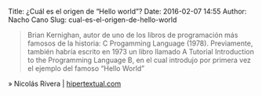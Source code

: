 Title: ¿Cuál es el origen de “Hello world”?
Date: 2016-02-07 14:55
Author: Nacho Cano
Slug: cual-es-el-origen-de-hello-world

> Brian Kernighan, autor de uno de los libros de programación más
> famosos de la historia: C Progamming Language (1978). Previamente,
> también habría escrito en 1973 un libro llamado A Tutorial
> Introduction to the Programming Language B, en el cual introdujo por
> primera vez el ejemplo del famoso “Hello World”

» Nicolás Rivera | [hipertextual.com][]

  [hipertextual.com]: http://hipertextual.com/2016/01/hello-world-origen
    "¿Cuál es el origen de “Hello world”?"

